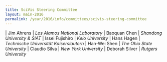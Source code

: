 ```yaml
---
title: SciVis Steering Committee
layout: main-2016
permalink: /year/2016/info/committees/scivis-steering-committee
---
```


| Jim Ahrens	| *Los Alamos National Laboratory*
| Baoquan Chen	| *Shandong University & SIAT*
| Issei Fujishiro	| *Keio University*
| Hans Hagen	| *Technische Universität Kaiserslautern*
| Han-Wei Shen	| *The Ohio State University*
| Claudio Silva	| *New York University*
| Deborah Silver	| *Rutgers University*
